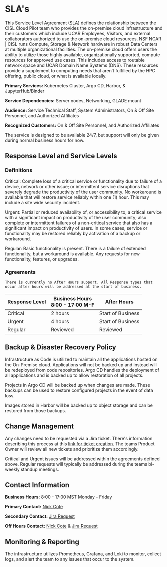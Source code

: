 # SLA's

This Service Level Agreement (SLA) defines the relationship between the CISL Cloud Pilot team who provides the on-premise cloud infrastructure and their customers which include UCAR
Employees, Visitors, and external collaborators authorized to use the on-premise cloud resources. NSF NCAR | CISL runs Compute, Storage & Network hardware in robust Data Centers at multiple organizational facilities. The on-premise cloud offers users the ability to utilize those highly available, organizationally supported, compute resources for approved use cases. This includes access to routable network space and UCAR Domain Name Systems (DNS). These resources provide a supplement to computing needs that aren’t fulfilled by the HPC offering, public cloud, or what is available locally.

**Primary Services:** Kubernetes Cluster, Argo CD, Harbor, & JupyterHub/Binder

**Service Dependencies:** Server nodes, Networking, GLADE mount

**Audience:** Service Technical Staff, System Administrators, On & Off Site Personnel, and Authorized Affiliates

**Recognized Customers:** On & Off Site Personnel, and Authorized Affiliates

The service is designed to be available 24/7, but support will only be given during normal business hours for now. 

## Response Level and Service Levels

### Definitions

Critical:  Complete loss of a critical service or functionality due to failure of a device, network or other issue; or intermittent service disruptions that severely degrade the productivity of the user community. No workaround is available that will restore service reliably within one (1) hour. This may include a site wide security incident.

Urgent: Partial or reduced availability of, or accessibility to, a critical service with a significant impact on productivity of the user community; also complete or intermittent failures of a non-critical service that also has a significant impact on productivity of users. In some cases, service or functionality may be restored reliably by activation of a backup or workaround.

Regular: Basic functionality is present. There is a failure of extended functionality, but a workaround is available. Any requests for new functionality, features, or upgrades.

### Agreements

```{note}
There is currently no After Hours support. All Response types that occur after hours will be addressed at the start of business.
``` 

| Response Level | Business Hours <br> 8:00 - 17:00 M-F | After Hours |
|---|---|---|
| Critical | 2 hours | Start of Business |
| Urgent | 4 hours | Start of Business |
| Regular | Reviewed | Reviewed | 

## Backup & Disaster Recovery Policy

Infrastructure as Code is utilized to maintain all the applications hosted on the On-Premise cloud. Applications will not be backed up and instead will be redeployed from code repositories. Argo CD handles the deployment of all applications and is backed up to allow restoration of all projects. 

Projects in Argo CD will be backed up when changes are made. These backups can be used to restore configured projects in the event of data loss.

Images stored in Harbor will be backed up to object storage and can be restored from those backups. 

## Change Management

Any changes need to be requested via a Jira ticket. There's information describing this process at this [link for ticket creation](../how-to/create-tickets). The teams Product Owner will review all new tickets and prioritize them accordingly. 

Critical and Urgent issues will be addressed within the agreements defined above. Regular requests will typically be addressed during the teams bi-weekly standup meetings.

## Contact Information

**Business Hours:** 8:00 - 17:00 MST Monday - Friday

**Primary Contact:** [Nick Cote](mailto:ncote@ucar.edu)

**Secondary Contact:** [Jira Request](https://jira.ucar.edu/secure/CreateIssueDetails!init.jspa?pid=18470&amp;issuetype=10903&amp;summary=User%20Request:)

**Off Hours Contact:** [Nick Cote](mailto:ncote@ucar.edu) & [Jira Request](https://jira.ucar.edu/secure/CreateIssueDetails!init.jspa?pid=18470&amp;issuetype=10903&amp;summary=User%20Request:)

## Monitoring & Reporting

The infrastructure utilizes Prometheus, Grafana, and Loki to monitor, collect logs, and alert the team to any issues that occur to the system. 
